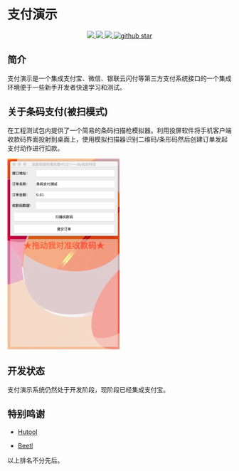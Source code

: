 # 支付演示

<p align="center">
	<a target="_blank" href="https://www.apache.org/licenses/LICENSE-2.0.html">
		<img src="https://img.shields.io/:license-apache-blue.svg"/>
	</a>
	<a target="_blank" href="https://www.oracle.com/technetwork/java/javase/downloads/index.html">
		<img src="https://img.shields.io/badge/JDK-1.8+-green.svg"/>
	</a>
	<a target="_blank" href="https://travis-ci.org/Xuchengen/demo-pay">
		<img src="https://travis-ci.org/Xuchengen/demo-pay.svg?branch=master"/>
	</a>
	<a target="_blank" href='https://github.com/Xuchengen/demo-pay'>
		<img src="https://img.shields.io/github/stars/Xuchengen/demo-pay?style=social" alt="github star"/>
	</a>
</p>

## 简介
支付演示是一个集成支付宝、微信、银联云闪付等第三方支付系统接口的一个集成环境便于一些新手开发者快速学习和测试。

## 关于条码支付(被扫模式)
在工程测试包内提供了一个简易的条码扫描枪模拟器。利用投屏软件将手机客户端收款码界面投射到桌面上，使用模拟扫描器识别二维码/条形码然后创建订单发起支付动作进行扣款。

<img src="https://github.com/Xuchengen/demo-pay/blob/master/asset/scan_tool.jpg" width="50%" alt="条码扫描枪模拟器">

## 开发状态
支付演示系统仍然处于开发阶段，现阶段已经集成支付宝。

## 特别鸣谢
* <a href="https://github.com/looly/hutool">Hutool</a>

* <a href="http://ibeetl.com/">Beetl</a>

以上排名不分先后。